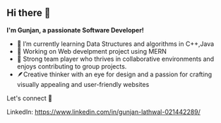 ## Hi there 👋


**I'm Gunjan, a passionate Software Developer!**

- 🔭 I’m currently learning Data Structures and algorithms in C++,Java 
- 🌱 Working on Web develpment project using MERN
- 🤝 Strong team player who thrives in collaborative environments and enjoys contributing to group projects.
- 🪶Creative thinker with an eye for design and a passion for crafting visually appealing and user-friendly websites
                       

Let's connect 🤝

LinkedIn: https://www.linkedin.com/in/gunjan-lathwal-021442289/


